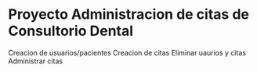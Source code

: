 # Proyecto Administracion de citas de Consultorio Dental
Creacion de usuarios/pacientes
Creacion de citas
Eliminar uaurios y citas
Administrar citas
